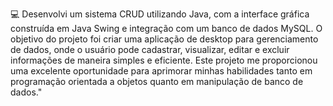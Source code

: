 💻 Desenvolvi um sistema CRUD utilizando Java, com a interface gráfica construída em Java Swing e integração com um banco de dados MySQL. 
O objetivo do projeto foi criar uma aplicação de desktop para gerenciamento de dados, onde o usuário pode cadastrar, visualizar, editar e excluir informações de maneira simples e eficiente. 
Este projeto me proporcionou uma excelente oportunidade para aprimorar minhas habilidades tanto em programação orientada a objetos quanto em manipulação de banco de dados."

